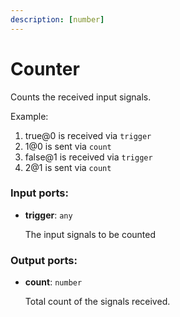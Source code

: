 ```yaml
---
description: [number]
---
```


# Counter

Counts the received input signals.

Example:

1. true@0 is received via `trigger`
2. 1@0 is sent via `count`
3. false@1 is received via `trigger`
4. 2@1 is sent via `count`

### Input ports:

* __trigger__: ` any `

    The input signals to be counted

### Output ports:

* __count__: ` number `

    Total count of the signals received.

